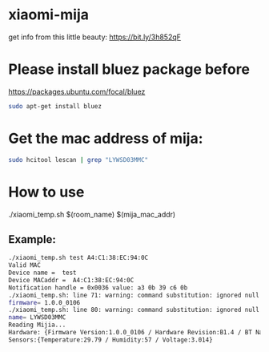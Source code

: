 # xiaomi-mija
get info from this little beauty: https://bit.ly/3h852qF

# Please install bluez package before
https://packages.ubuntu.com/focal/bluez
```bash
sudo apt-get install bluez
```
# Get the mac address of mija:
```bash
sudo hcitool lescan | grep "LYWSD03MMC" 
```

# How to use
./xiaomi_temp.sh $(room_name) $(mija_mac_addr)

Example:
--------
```bash
./xiaomi_temp.sh test A4:C1:38:EC:94:0C
Valid MAC
Device name =  test
Device MACaddr =  A4:C1:38:EC:94:0C
Notification handle = 0x0036 value: a3 0b 39 c6 0b
./xiaomi_temp.sh: line 71: warning: command substitution: ignored null byte in input
firmware= 1.0.0_0106
./xiaomi_temp.sh: line 80: warning: command substitution: ignored null byte in input
name= LYWSD03MMC
Reading Mijia...
Hardware: {Firmware Version:1.0.0_0106 / Hardware Revision:B1.4 / BT Name:LYWSD03MMC / Battery Level:99}
Sensors:{Temperature:29.79 / Humidity:57 / Voltage:3.014}
```
